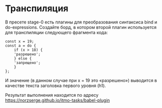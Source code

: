 # Транспиляция

В пресете stage-0 есть плагины для преобразования синтаксиса bind и do-expressions.
Создайте борд, в котором второй плагин используется для транспиляции следующего фрагмента кода:

```
const x = 19;
const a = do {
    if (x > 18) {
    'разрешено';
    } else {
    'запрещено';
    }
};
```

И значение (в данном случае при x = 19 это «разрешено») выводится в качестве текста заголовка первого уровня (h1).

Результат выполнения находится по адресу https://norzserge.github.io/itmo-tasks/babel-plugin
